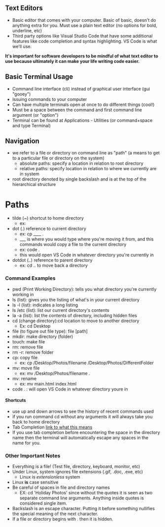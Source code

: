 ## Text Editors

- Basic editor that comes with your computer. Basic of basic, doesn't do anything extra for you. Must use a plain text editor (no options for bold, underline, etc)
- Third party options like Visual Studio Code that have some additional features like code completion and syntax highlighting. VS Code is what we'll use.

**It's important for software developers to be mindful of what text editor to use because ultimately it can make your life writing code easier.**

## Basic Terminal Usage

- Command line interface (cli) instead of graphical user interface (gui "gooey")
- Issuing commands to your computer
- Can have multiple terminals open at once to do different things (cool!)
- Must be a space between the command and first command line argument (or "option")
- Terminal can be found at Applications - Utilities (or command+space and type Terminal)

## Navigation 

- we refer to a file or directory on command line as "path" (a means to get to a particular file or directory on the system) 
  - absolute paths: specify a location in relation to root directory
  - relative paths: specify location in relation to where we currently are in system
- root directory denoted by single backslash and is at the top of the hierarchical structure

# Paths

- tilde (~) shortcut to home directory
  - ex: 
- dot (.) reference to current directory
  - ex: cp ____ .    
  - ___ is where you would type where you're moving it from, and this commands would copy a file to the current directory
  - ex: code .
  - this would open VS Code in whatever directory you're currently in 
- dotdot (..) reference to parent directory 
  - ex: cd .. to move back a directory

### Command Examples

 - pwd (Print Working Directory): tells you what directory you're currently working in
 - ls (list): gives you the listing of what's in your current directory
 - ls -l (list): indicates a long listing
 - ls /etc (list): list our current directory's contents
 - la -a (list): list the contents of directory, including hidden files 
 - cd (change directory):cd location to move to another directory
   - Ex: cd Desktop
 - file (to figure out file type): file [path]
 - mkdir: make directory (folder)
 - touch: make file
 - rm: remove file
 - rm -r: remove folder
 - cp: copy file
   - ex: cp /Desktop/Photos/filename /Desktop/Photos/DifferentFolder
 - mv: move file
   - ex: mv /Desktop/Photos/filename .
 - mv: rename
   - ex: mv main.html index.html 
 - code . : will open VS Code in whatever directory youre in 
 
 
 #### Shortcuts
 
 - use up and down arrows to see the history of recent commands used 
 - if you run command cd without any arguments it will always take you back to home directory
 - Tab Completion [link to what this means](https://ryanstutorials.net/linuxtutorial/navigation.php)
 - If you use tab completion before encountering the space in the directory name then the terminal will automatically escape any spaces in the name for you.
 
 ### Other Important Notes
 
 - Everything is a file! (Test file, directory, keyboard, monitor, etc)
 - Under Linux, system ignores file extensions (.gif, .doc, .exe, etc)
   - Linux is *extensionless* system
 - Linux **is** case sensitive
 - Be careful of spaces in file and directory names
   - EX: cd 'Holiday Photos' since without the quotes it is seen as two separate command line arguments. Anything inside quotes is considered single item. 
 - Backslash is an escape character. Putting it before something nullifies the special meaning of the next character. 
 - If a file or directory begins with . then it is hidden. 
 


